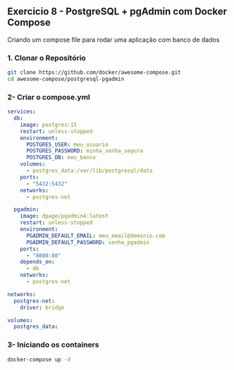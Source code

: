 ## Exercicio 8 - PostgreSQL + pgAdmin com Docker Compose
Criando um compose file para rodar uma aplicação com banco de dados

### 1. Clonar o Repositório

```bash
git clone https://github.com/docker/awesome-compose.git
cd awesome-compose/postgresql-pgadmin
```

### 2- Criar o compose.yml
```yaml
services:
  db:
    image: postgres:15
    restart: unless-stopped
    environment:
      POSTGRES_USER: meu_usuario
      POSTGRES_PASSWORD: minha_senha_segura
      POSTGRES_DB: meu_banco
    volumes:
      - postgres_data:/var/lib/postgresql/data
    ports:
      - "5432:5432"
    networks:
      - postgres-net

  pgadmin:
    image: dpage/pgadmin4:latest
    restart: unless-stopped
    environment:
      PGADMIN_DEFAULT_EMAIL: meu_email@dominio.com
      PGADMIN_DEFAULT_PASSWORD: senha_pgadmin
    ports:
      - "8080:80"
    depends_on:
      - db
    networks:
      - postgres-net

networks:
  postgres-net:
    driver: bridge

volumes:
  postgres_data:
```
### 3- Iniciando os containers
```bash
docker-compose up -d
```
